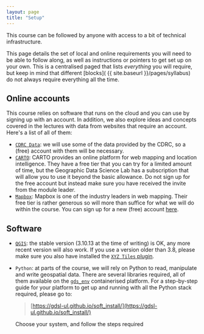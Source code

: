 ```yaml
---
layout: page
title: "Setup"
---
```


This course can be followed by anyone with access to a bit of technical infrastructure.

This page details the set of local and online requirements you will need to be able to follow along, as well as instructions or pointers to get set up on your own. This is a centralised paged that lists *everything* you will require, but keep in mind that different [blocks]( {{ site.baseurl }}/pages/syllabus) do not always require everything all the time.

## Online accounts

This course relies on software that runs on the cloud and you can use by signing up with an account. In addition, we also explore ideas and concepts covered in the lectures with data from websites that require an account. Here's a list of all of them:

- [`CDRC Data`](http://data.cdrc.ac.uk/): we will use some of the data provided by the CDRC, so a (free) account with them will be necessary.
- [`CARTO`](https://carto.com/): CARTO provides an online platform for web mapping and location intelligence. They have a free tier that you can try for a limited amount of time, but the Geographic Data Science Lab has a subscription that will allow you to use it beyond the basic allowance. Do not sign up for the free account but instead make sure you have received the invite from the module leader.
- [`Mapbox`](https://www.mapbox.com/): Mapbox is one of the industry leaders in web mapping. Their free tier is rather generous so will more than suffice for what we will do within the course. You can sign up for a new (free) account [here](https://account.mapbox.com/auth/signup/).

## Software

- [`QGIS`](https://qgis.org/en/site/): the stable version (3.10.13 at the time of writing) is OK, any more recent version will also work. If you use a version older than 3.8, please make sure you also have installed the [`XYZ Tiles` plugin](https://github.com/lutraconsulting/qgis-xyz-tiles).
- `Python`: at parts of the course, we will rely on Python to read, manipulate and write geospatial data. There are several libraries required, all of them available on the [`gds_env`](https://github.com/darribas/gds_env) containerised platform. For a step-by-step guide for your platform to get up and running with all the Python stack required, please go to:

    > [https://gdsl-ul.github.io/soft_install/](https://gdsl-ul.github.io/soft_install/)

    Choose your system, and follow the steps required

